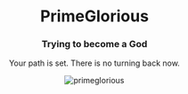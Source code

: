 <h1 align="center">PrimeGlorious</h1>
<h3 align="center">Trying to become a God</h3>
<p align="center">
Your path is set. There is no turning back now.
</p>
<p align="center"><img align="center" src="https://github-readme-stats.vercel.app/api/top-langs?username=primeglorious&show_icons=true&locale=en&layout=compact" alt="primeglorious" /></p>
